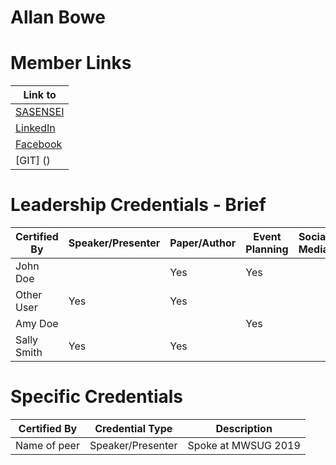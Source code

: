 # Allan Bowe

# Member Links
|Link to |
|--------|
|[SASENSEI]()   |
|[LinkedIn]()   |
|[Facebook]()   |
|[GIT]     ()   |

# Leadership Credentials - Brief

|Certified By      |Speaker/Presenter | Paper/Author | Event Planning | Social Media | Training | Group Management | SAS Skills |
|------------------|------------------|--------------|----------------|--------------|----------|------------------|------------|
|John Doe          |                  |    Yes       | Yes            |              |          |                  |            |
|Other User        | Yes              |    Yes       |                |              |          |                  |            |
|Amy  Doe          |                  |              | Yes            |              |          |                  |            |
|Sally Smith       | Yes              |    Yes       |                |              |          |                  |            |

# Specific Credentials
|Certified By      |Credential Type   |Description                     |
|------------------|------------------|--------------------------------|
|Name of peer      |Speaker/Presenter |  Spoke at MWSUG 2019        |

